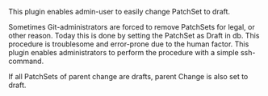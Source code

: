 This plugin enables admin-user to easily change PatchSet to draft.

Sometimes Git-administrators are forced to remove PatchSets for legal,
or other reason. Today this is done by setting the PatchSet as Draft in db.
This procedure is troublesome and error-prone due to the human
factor.
This plugin enables administrators to perform the procedure with a simple
ssh-command.

If all PatchSets of parent change are drafts, parent Change is
also set to draft.
